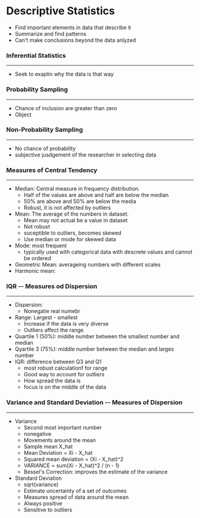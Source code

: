 # Descriptive Statistics
- Find important elements in data that describe it
- Summarize and find patterns
- Can't make conclusions beyond the data anlyzed

### Inferential Statistics
<hr>

- Seek to exaplin why the data is that way 

### Probability Sampling
<hr>

- Chance of inclusion are greater than zero
- Object 

### Non-Probability Sampling
<hr>

- No chance of probability
- subjective jusdgement of the researcher in selecting data

### Measures of Central Tendency
<hr>

- Median: Central measure in frequency distribution. 
	- Half of the values are above and half are below the median
	- 50% are above and 50% are below the media
	- Robust, it is not affected by outliers
- Mean: The average of the numbers in dataset.
	- Mean may not actual be a value in dataset 
	- Not robust 
	- suceptible to outliers, becomes skewed
	- Use median or mode for skewed data
- Mode: most frequent
	- typically used with categorical data with descrete values and cannot be ordered
- Geometric Mean: averageing numbers with different scales
- Harmonic mean: 

### IQR -- Measures od Dispersion
<hr>

- Dispersion: 
	- Nonegatie real numebr
- Range: Largest - smallest
	- Increase if the data is very diverse
	- Outliers affect the range
- Quartile 1 (50%): middle number between the smallest number and median
- Qyartile 3 (75%): middle number between the median and larges number
- IQR: difference between Q3 and Q1
	- most robust calculationf for range
	- Good way to account for outliers
	- How spread the data is 
	- focus is on the middle of the data 

### Variance and Standard Deviation -- Measures of Dispersion
<hr>

- Variance
	- Second most important number 
	- nonegative
	- Movements around the mean
	- Sample mean X_hat
	- Mean Deviation = Xi - X_hat
	- Squared mean deviation = (Xi - X_hat)^2 
	- VARIANCE = sum(Xi - X_hat)^2 / (n - 1)
	- Bessel's Correction: improves the estimate of the variance
- Standard Deviation
	- sqrt(variance)
	- Estimate uncertainty of a set of outcomes
	- Measures spread of data around the mean
	- Always positive
	- Sensitive to outliers